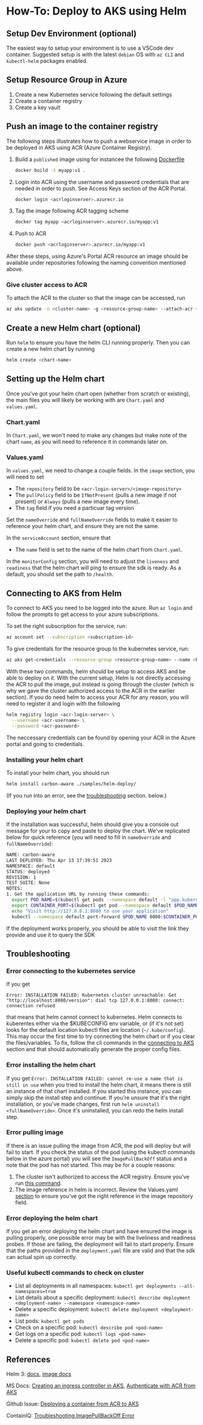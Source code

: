 # How-To: Deploy to AKS using Helm

## Setup Dev Environment (optional)

The easiest way to setup your environment is to use a VSCode dev container.
Suggested setup is with the latest `debian` OS with `az CLI` and `kubectl-helm`
packages enabled.

## Setup Resource Group in Azure

1. Create a new Kubernetes service following the default settings
1. Create a container registry
1. Create a key vault

## Push an image to the container registry

The following steps illustrates how to push a webservice image in order to be
deployed in AKS using ACR (Azure Container Registry).

1. Build a `published` image using for instancee the following
   [Dockerfile](https://docs.microsoft.com/en-us/dotnet/core/docker/build-container?tabs=windows#create-the-dockerfile)

   ```sh
   docker build -t myapp:v1 .
   ```

1. Login into ACR using the username and password credentials that are needed in
   order to push. See Access Keys section of the ACR Portal.

   ```sh
   docker login <acrloginserver>.azurecr.io
   ```

1. Tag the image following ACR tagging scheme

   ```sh
   docker tag myapp <acrloginserver>.azurecr.io/myapp:v1
   ```

1. Push to ACR

   ```sh
   docker push <acrloginserver>.azurecr.io/myapp:v1
   ```

After these steps, using Azure's Portal ACR resource an image should be
available under repositories following the naming convention mentioned above.

### Give cluster access to ACR

To attach the ACR to the cluster so that the image can be accessed, run

```bash
az aks update -n <cluster-name> -g <resource-group-name> --attach-acr <acr-name>
```

## Create a new Helm chart (optional)

Run `helm` to ensure you have the helm CLI running properly. Then you can create
a new helm chart by running

```bash
helm create <chart-name>
```

## Setting up the Helm chart

Once you've got your helm chart open (whether from scratch or existing), the
main files you will likely be working with are `Chart.yaml` and `values.yaml`.

### Chart.yaml

In `Chart.yaml`, we won't need to make any changes but make note of the chart
`name`, as you will need to reference it in commands later on.

### Values.yaml

In `values.yaml`, we need to change a couple fields. In the `image` section, you
will need to set

- The `repository` field to be `<acr-login-server>/<image-repository>`
- The `pullPolicy` field to be `IfNotPresent` (pulls a new image if not present)
  or `Always` (pulls a new image every time).
- The `tag` field if you need a particuar tag version

Set the `nameOverride` and `fullNameOverride` fields to make it easier to
reference your helm chart, and ensure they are not the same.

In the `serviceAccount` section, ensure that

- The `name` field is set to the name of the helm chart from `Chart.yaml`.

In the `monitorConfig` section, you will need to adjust the `liveness` and
`readiness` that the helm chart will ping to ensure the sdk is ready. As a
default, you should set the path to `/health`.

## Connecting to AKS from Helm

To connect to AKS you need to be logged into the azure. Run `az login` and
follow the prompts to get access to your azure subscriptions.

To set the right subscription for the service, run:

```bash
az account set --subscription <subscription-id>
```

To give credentials for the resource group to the kubernetes service, run:

```bash
az aks get-credentials --resource-group <resource-group-name> --name <kubernetes-service-name>
```

With these two commands, helm should be setup to access AKS and be able to
deploy on it. With the current setup, Helm is not directly accessing the ACR to
pull the image, put instead is going through the cluster (which is why we gave
the cluster authorized access to the ACR in the earlier section). If you do need
helm to access your ACR for any reason, you will need to register it and login
with the following

```bash
helm registry login <acr-login-server> \
  --username <acr-username> \
  --password <acr-password>
```

The neccessary credentials can be found by opening your ACR in the Azure portal
and going to credentials.

### Installing your helm chart

To install your helm chart, you should run

```bash
helm install carbon-aware ./samples/helm-deploy/
```

(If you run into an error, see the [troubleshooting](#troubleshooting) section.
below.)

### Deploying your helm chart

If the installation was successful, helm should give you a console out message
for your to copy and paste to deploy the chart. We've replicated below for quick
reference (you will need to fill in `nameOverride` and `fullNameOverride`):

```bash
NAME: carbon-aware
LAST DEPLOYED: Thu Apr 13 17:39:51 2023
NAMESPACE: default
STATUS: deployed
REVISION: 1
TEST SUITE: None
NOTES:
1. Get the application URL by running these commands:
  export POD_NAME=$(kubectl get pods --namespace default -l "app.kubernetes.io/name=carbon-aware-sdk,app.kubernetes.io/instance=carbon-aware" -o jsonpath="{.items[0].metadata.name}")
  export CONTAINER_PORT=$(kubectl get pod --namespace default $POD_NAME -o jsonpath="{.spec.containers[0].ports[0].containerPort}")
  echo "Visit http://127.0.0.1:8080 to use your application"
  kubectl --namespace default port-forward $POD_NAME 8080:$CONTAINER_PORT
```

If the deployment works properly, you should be able to visit the link they
provide and use it to query the SDK

## Troubleshooting

### Error connecting to the kubernetes service

If you get

```text
Error: INSTALLATION FAILED: Kubernetes cluster unreachable: Get "http://localhost:8080/version": dial tcp 127.0.0.1:8080: connect: connection refused
```

that means that helm cannot connect to kubernetes. Helm connects to kuberentes
either via the $KUBECONFIG env variable, or (if it's not set) looks for the
default location kubectl files are location (`~/.kube/config`). This may occur
the first time to try connecting the helm chart or if you clear the
files/variables. To fix, follow the cli commands in the
[connecting to AKS](#connecting-to-aks-from-helm) section and that should
automatically generate the proper config files.

### Error installing the helm chart

If you get
`Error: INSTALLATION FAILED: cannot re-use a name that is still in use` when you
tried to install the helm chart, it means there is still an instance of that
chart installed. If you started this instance, you can simply skip the install
step and continue. If you're unsure that it's the right installation, or you've
made changes, first run `helm uninstall <fullNameOverride>`. Once it's
uninstalled, you can redo the helm install step.

### Error pulling image

If there is an issue pulling the image from ACR, the pod will deploy but will
fail to start. If you check the status of the pod (using the kubectl commands
below in the azure portal) you will see the `ImagePullBackOff` status and a note
that the pod has not started. This may be for a couple reasons:

1. The cluster isn't authorized to access the ACR registry. Ensure you've run
   [this command](#give-cluster-access-to-acr).
2. The image reference in helm is incorrect. Review the Values.yaml
   [section](#valuesyaml) to ensure you've got the right reference in the
   image repository field.

### Error deploying the helm chart

If you get an error deploying the helm chart and have ensured the image is
pulling properly, one possible error may be with the liveliness and readiness
probes. If those are failing, the deployment will fail to start properly. Ensure
that the paths provided in the `deployment.yaml` file are valid and that the sdk
can actual spin up correctly.

### Useful kubectl commands to check on cluster

- List all deployments in all namespaces:
  `kubectl get deployments --all-namespaces=true`
- List details about a specific deployment:
  `kubectl describe deployment <deployment-name> --namespace <namespace-name>`
- Delete a specific deployment: `kubectl delete deployment <deployment-name>`
- List pods: `kubectl get pods`
- Check on a specific pod: `kubectl describe pod <pod-name>`
- Get logs on a specific pod: `kubectl logs <pod-name>`
- Delete a specific pod: `kubectl delete pod <pod-name>`

## References

Helm 3: [docs](https://helm.sh/docs/),
[image docs](https://helm.sh/docs/chart_best_practices/pods/#images)

MS Docs:
[Creating an ingress controller in AKS](https://docs.microsoft.com/en-us/azure/aks/ingress-basic?tabs=azure-cli),
[Authenticate with ACR from AKS](https://docs.microsoft.com/en-us/azure/aks/cluster-container-registry-integration?tabs=azure-cli#access-with-kubernetes-secret)

Github Issue:
[Deploying a container from ACR to AKS](https://github.com/MicrosoftDocs/azure-docs/issues/33430)

ContainIQ:
[Troubleshooting ImagePullBackOff Error](https://www.containiq.com/post/kubernetes-imagepullbackoff)

